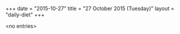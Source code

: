 +++
date = "2015-10-27"
title = "27 October 2015 (Tuesday)"
layout = "daily-diet"
+++


\<no entries\>

